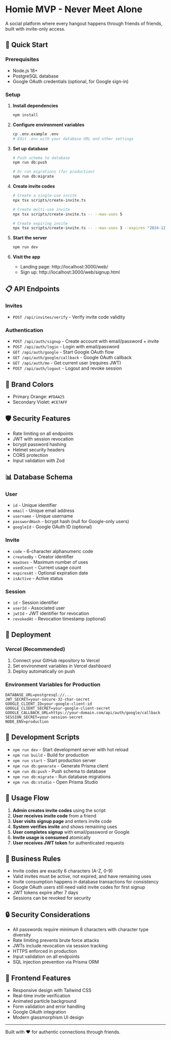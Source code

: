 # Homie MVP - Never Meet Alone

A social platform where every hangout happens through friends of friends, built with invite-only access.

## 🚀 Quick Start

### Prerequisites
- Node.js 18+
- PostgreSQL database
- Google OAuth credentials (optional, for Google sign-in)

### Setup

1. **Install dependencies**
   ```bash
   npm install
   ```

2. **Configure environment variables**
   ```bash
   cp .env.example .env
   # Edit .env with your database URL and other settings
   ```

3. **Set up database**
   ```bash
   # Push schema to database
   npm run db:push
   
   # Or run migrations (for production)
   npm run db:migrate
   ```

4. **Create invite codes**
   ```bash
   # Create a single-use invite
   npx tsx scripts/create-invite.ts
   
   # Create multi-use invite
   npx tsx scripts/create-invite.ts -- --max-uses 5
   
   # Create expiring invite
   npx tsx scripts/create-invite.ts -- --max-uses 3 --expires "2024-12-31T23:59:59Z"
   ```

5. **Start the server**
   ```bash
   npm run dev
   ```

6. **Visit the app**
   - Landing page: http://localhost:3000/web/
   - Sign up: http://localhost:3000/web/signup.html

## 📋 API Endpoints

### Invites
- `POST /api/invites/verify` - Verify invite code validity

### Authentication
- `POST /api/auth/signup` - Create account with email/password + invite
- `POST /api/auth/login` - Login with email/password
- `GET /api/auth/google` - Start Google OAuth flow
- `GET /api/auth/google/callback` - Google OAuth callback
- `GET /api/auth/me` - Get current user (requires JWT)
- `POST /api/auth/logout` - Logout and revoke session

## 🎨 Brand Colors
- Primary Orange: `#FDAA25`
- Secondary Violet: `#CE7AFF`

## 🛡️ Security Features
- Rate limiting on all endpoints
- JWT with session revocation
- bcrypt password hashing
- Helmet security headers
- CORS protection
- Input validation with Zod

## 📊 Database Schema

### User
- `id` - Unique identifier
- `email` - Unique email address
- `username` - Unique username
- `passwordHash` - bcrypt hash (null for Google-only users)
- `googleId` - Google OAuth ID (optional)

### Invite
- `code` - 6-character alphanumeric code
- `createdBy` - Creator identifier
- `maxUses` - Maximum number of uses
- `usedCount` - Current usage count
- `expiresAt` - Optional expiration date
- `isActive` - Active status

### Session
- `id` - Session identifier
- `userId` - Associated user
- `jwtId` - JWT identifier for revocation
- `revokedAt` - Revocation timestamp (optional)

## 🚀 Deployment

### Vercel (Recommended)
1. Connect your GitHub repository to Vercel
2. Set environment variables in Vercel dashboard
3. Deploy automatically on push

### Environment Variables for Production
```
DATABASE_URL=postgresql://...
JWT_SECRET=your-secure-32-char-secret
GOOGLE_CLIENT_ID=your-google-client-id
GOOGLE_CLIENT_SECRET=your-google-client-secret
GOOGLE_CALLBACK_URL=https://your-domain.com/api/auth/google/callback
SESSION_SECRET=your-session-secret
NODE_ENV=production
```

## 🔧 Development Scripts

- `npm run dev` - Start development server with hot reload
- `npm run build` - Build for production
- `npm run start` - Start production server
- `npm run db:generate` - Generate Prisma client
- `npm run db:push` - Push schema to database
- `npm run db:migrate` - Run database migrations
- `npm run db:studio` - Open Prisma Studio

## 📝 Usage Flow

1. **Admin creates invite codes** using the script
2. **User receives invite code** from a friend
3. **User visits signup page** and enters invite code
4. **System verifies invite** and shows remaining uses
5. **User completes signup** with email/password or Google
6. **Invite usage is consumed** atomically
7. **User receives JWT token** for authenticated requests

## 🎯 Business Rules

- Invite codes are exactly 6 characters (A-Z, 0-9)
- Valid invites must be active, not expired, and have remaining uses
- Invite consumption happens in database transactions for consistency
- Google OAuth users still need valid invite codes for first signup
- JWT tokens expire after 7 days
- Sessions can be revoked for security

## 🔒 Security Considerations

- All passwords require minimum 8 characters with character type diversity
- Rate limiting prevents brute force attacks
- JWTs include revocation via session tracking
- HTTPS enforced in production
- Input validation on all endpoints
- SQL injection prevention via Prisma ORM

## 🎨 Frontend Features

- Responsive design with Tailwind CSS
- Real-time invite verification
- Animated particle background
- Form validation and error handling
- Google OAuth integration
- Modern glassmorphism UI design

---

Built with ❤️ for authentic connections through friends.

